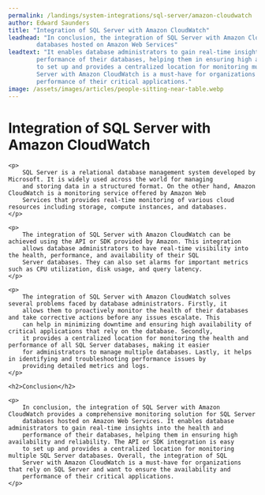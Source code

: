 ```yaml
---
permalink: /landings/system-integrations/sql-server/amazon-cloudwatch
author: Edward Saunders
title: "Integration of SQL Server with Amazon CloudWatch"
leadhead: "In conclusion, the integration of SQL Server with Amazon CloudWatch provides a comprehensive monitoring solution for SQL Server
        databases hosted on Amazon Web Services"
leadtext: "It enables database administrators to gain real-time insights into the health and
        performance of their databases, helping them in ensuring high availability and reliability. The API or SDK integration is easy
        to set up and provides a centralized location for monitoring multiple SQL Server databases. Overall, the integration of SQL
        Server with Amazon CloudWatch is a must-have for organizations that rely on SQL Server and want to ensure the availability and
        performance of their critical applications."
image: /assets/images/articles/people-sitting-near-table.webp
---
```

<div class="arttext">
    <h1>Integration of SQL Server with Amazon CloudWatch</h1>

    <p>
        SQL Server is a relational database management system developed by Microsoft. It is widely used across the world for managing
        and storing data in a structured format. On the other hand, Amazon CloudWatch is a monitoring service offered by Amazon Web
        Services that provides real-time monitoring of various cloud resources including storage, compute instances, and databases.
    </p>

    <p>
        The integration of SQL Server with Amazon CloudWatch can be achieved using the API or SDK provided by Amazon. This integration
        allows database administrators to have real-time visibility into the health, performance, and availability of their SQL
        Server databases. They can also set alarms for important metrics such as CPU utilization, disk usage, and query latency.
    </p>

    <p>
        The integration of SQL Server with Amazon CloudWatch solves several problems faced by database administrators. Firstly, it
        allows them to proactively monitor the health of their databases and take corrective actions before any issues escalate. This
        can help in minimizing downtime and ensuring high availability of critical applications that rely on the database. Secondly,
        it provides a centralized location for monitoring the health and performance of all SQL Server databases, making it easier
        for administrators to manage multiple databases. Lastly, it helps in identifying and troubleshooting performance issues by
        providing detailed metrics and logs.
    </p>

    <h2>Conclusion</h2>

    <p>
        In conclusion, the integration of SQL Server with Amazon CloudWatch provides a comprehensive monitoring solution for SQL Server
        databases hosted on Amazon Web Services. It enables database administrators to gain real-time insights into the health and
        performance of their databases, helping them in ensuring high availability and reliability. The API or SDK integration is easy
        to set up and provides a centralized location for monitoring multiple SQL Server databases. Overall, the integration of SQL
        Server with Amazon CloudWatch is a must-have for organizations that rely on SQL Server and want to ensure the availability and
        performance of their critical applications.
    </p>

</div>